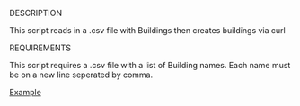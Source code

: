 DESCRIPTION

This script reads in a .csv file with Buildings then creates buildings via curl

REQUIREMENTS

This script requires a .csv file with a list of Building names. Each name must be on a
new line seperated by comma.

[Example](../../make-buildings.csv)
